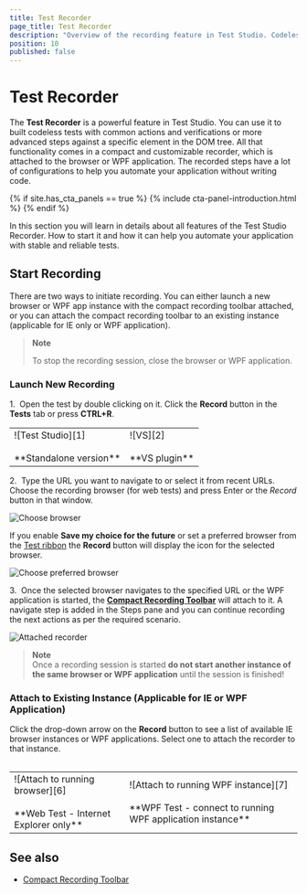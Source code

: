 ```yaml
---
title: Test Recorder
page_title: Test Recorder
description: "Overview of the recording feature in Test Studio. Codeless test step recording. Automate test scenarios without code. Codeless automation."
position: 10
published: false
---
```


# Test Recorder 

The **Test Recorder** is a powerful feature in Test Studio. You can use it to built codeless tests with common actions and verifications or more advanced steps against a specific element in the DOM tree. All that functionality comes in a compact and customizable recorder, which is attached to the browser or WPF application. The recorded steps have a lot of configurations to help you automate your application without writing code.

{% if site.has_cta_panels == true %}
{% include cta-panel-introduction.html %}
{% endif %}

In this section you will learn in details about all features of the Test Studio Recorder. How to start it and how it can help you automate your application with stable and reliable tests. 

## Start Recording 

There are two ways to initiate recording. You can either launch a new browser or WPF app instance with the compact recording toolbar attached, or you can attach the compact recording toolbar to an existing instance (applicable for IE only or WPF application). 

> **Note**
>
> To stop the recording session, close the browser or WPF application.

### Launch New Recording 

1.&nbsp;  Open the test by double clicking on it. Click the **Record** button in the **Tests** tab or press **CTRL+R**.

<table id=no-table>
	<tr>
		<td>![Test Studio][1] <br><br>**Standalone version**</td>
		<td>![VS][2] <br><br>**VS plugin**</td>
	</tr>
<table>

2.&nbsp; Type the URL you want to navigate to or select it from recent URLs. Choose the recording browser (for web tests) and press Enter or the *Record* button in that window.

![Choose browser][3]

If you enable **Save my choice for the future** or set a preferred browser from the <a href="/general-information/test-execution/quick-execution#preferred-browser" target="_blank">Test ribbon</a> the **Record** button will display the icon for the selected browser.

![Choose preferred browser][4]

3.&nbsp; Once the selected browser navigates to the specified URL or the WPF application is started, the <a href="/features/recorder/compact-recording-toolbar" target="_blank">**Compact Recording Toolbar**</a> will attach to it. A navigate step is added in the Steps pane and you can continue recording the next actions as per the required scenario.

![Attached recorder][5]

> **Note**
> <br>
> Once a recording session is started **do not start another instance of the same browser or WPF application** until the session is finished!

### Attach to Existing Instance (Applicable for IE or WPF Application) 

Click the drop-down arrow on the **Record** button to see a list of available IE browser instances or WPF applications. Select one to attach the recorder to that instance.

<table id=no-table>
	<tr>
		<td>![Attach to running browser][6] <br><br>**Web Test - Internet Explorer only**</td>
		<td>![Attach to running WPF instance][7] <br><br>**WPF Test - connect to running WPF application instance**</td>
	</tr>
<table>

## See also 

* <a href="/features/recorder/compact-recording-toolbar" target="_blank">Compact Recording Toolbar</a>

[1]: /img/general-information/test-recording/overview/fig1.png
[2]: /img/general-information/test-recording/overview/fig2.png
[3]: /img/general-information/test-recording/overview/fig3.png
[4]: /img/general-information/test-recording/overview/fig4.png
[5]: /img/general-information/test-recording/overview/fig5.png
[6]: /img/features/recorder/test-recorder/fig6.png
[7]: /img/features/recorder/test-recorder/fig7.png
